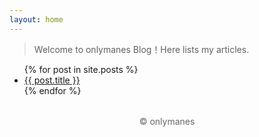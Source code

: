 ```yaml
---
layout: home
---
```


> Welcome to onlymanes Blog！Here lists my articles.

<ul>
  {% for post in site.posts %}
    <li>
      <a href="{{ post.url }}">{{ post.title }}</a>
    </li>
  {% endfor %}
</ul>

<link rel="stylesheet" href="{{ '/assets/css/custom.css' | relative_url }}">

<p style="text-align:center;color:#666;margin:2rem 0;">
    &copy; onlymanes
</p>